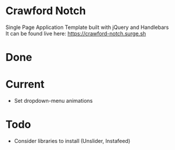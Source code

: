# Crawford Notch
Single Page Application Template built with jQuery and Handlebars <br />
It can be found live here: https://crawford-notch.surge.sh

# Done

# Current
- Set dropdown-menu animations

# Todo
- Consider libraries to install (Unslider, Instafeed)
